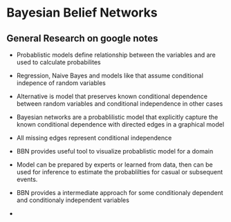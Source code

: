 # Bayesian Belief Networks

## General Research on google notes

* Probablistic models define relationship between the variables and are used to calculate probabilites
* Regression, Naive Bayes and models like that assume conditional indepence of random variables
* Alternative is model that preserves known conditional dependence between random variables and conditional independence in other cases


* Bayesian networks are a probablilistic model that explicitly capture the known conditional dependence with directed edges in a graphical model
* All missing edges represent conditional independence
* BBN provides useful tool to visualize probablistic model for a domain
* Model can be prepared by experts or learned from data, then can be used for inference to estimate the probablilties for casual or subsequent events.
* BBN provides a intermediate approach for some conditionaly dependent and conditionaly independent variables


* 
